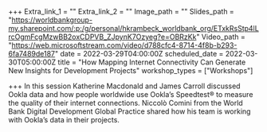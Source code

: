+++
Extra_link_1 = ""
Extra_link_2 = ""
Image_path = ""
Slides_path = "https://worldbankgroup-my.sharepoint.com/:p:/g/personal/hkrambeck_worldbank_org/ETxkRsStp4lLrcOgmFcgMzwBB2oxCDPVB_ZJpynK7Ozyeg?e=OBRzKk"
Video_path = "https://web.microsoftstream.com/video/d788cfc4-8714-4f8b-b293-6fa7489de187"
date = 2022-03-29T04:00:00Z
scheduled_date = 2022-03-30T05:00:00Z
title = "How Mapping Internet Connectivity Can Generate New Insights for Development Projects"
workshop_types = ["Workshops"]

+++
In this session Katherine Macdonald and James Carroll discussed Ookla data and how people worldwide use Ookla’s Speedtest® to measure the quality of their internet connections.  Niccolò Comini from the World Bank Digital Development Global Practice shared how his team is working with Ookla’s data in their projects.
